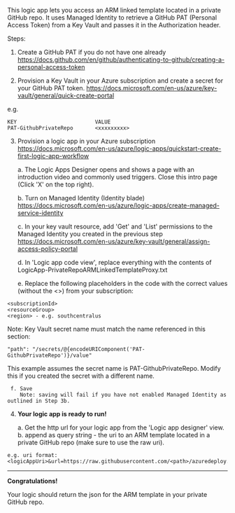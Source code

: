 This logic app lets you access an ARM linked template located in a private GitHub repo. 
It uses Managed Identity to retrieve a GitHub PAT (Personal Access Token) from a Key Vault and passes it in the Authorization header.

Steps:
1. Create a GitHub PAT if you do not have one already
https://docs.github.com/en/github/authenticating-to-github/creating-a-personal-access-token

2. Provision a Key Vault in your Azure subscription and create a secret for your GitHub PAT token. 
https://docs.microsoft.com/en-us/azure/key-vault/general/quick-create-portal

e.g.
```
KEY							VALUE
PAT-GithubPrivateRepo		<xxxxxxxxx>
```

3. Provision a logic app in your Azure subscription
https://docs.microsoft.com/en-us/azure/logic-apps/quickstart-create-first-logic-app-workflow

	a. The Logic Apps Designer opens and shows a page with an introduction video and commonly used triggers. Close this intro page (Click 'X' on the top right).
	
	b. Turn on Managed Identity (Identity blade)
		https://docs.microsoft.com/en-us/azure/logic-apps/create-managed-service-identity

	c. In your key vault resource, add 'Get' and 'List' permissions to the Managed Identity you created in the previous step
		https://docs.microsoft.com/en-us/azure/key-vault/general/assign-access-policy-portal

	d. In 'Logic app code view', replace everything with the contents of LogicApp-PrivateRepoARMLinkedTemplateProxy.txt		
	
	e. Replace the following placeholders in the code with the correct values (without the <>) from your subscription:
```
<subscriptionId>
<resourceGroup>
<region> - e.g. southcentralus
```
Note:
Key Vault secret name must match the name referenced in this section:
```
"path": "/secrets/@{encodeURIComponent('PAT-GithubPrivateRepo')}/value" 
```

This example assumes the secret name is PAT-GithubPrivateRepo. Modify this if you created the secret with a different name.

	 f. Save
		Note: saving will fail if you have not enabled Managed Identity as outlined in Step 3b.


4. **Your logic app is ready to run!**

	a. Get the http url for your logic app from the 'Logic app designer' view.
	b. append as query string - the uri to an ARM template located in a private GitHub repo (make sure to use the raw uri).

```
e.g. uri format:
<logicAppUri>&url=https://raw.githubusercontent.com/<path>/azuredeploy.json
```
---
**Congratulations!** 

Your logic should return the json for the ARM template in your private GitHub repo.


